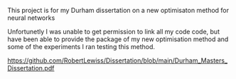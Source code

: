 This project is for my Durham dissertation on a new optimisaton method for neural networks

Unfortunetly I was unable to get permission to link all my code code, but have been able to provide the package of my new optimisation method and some of the experiments I ran testing this method.

https://github.com/RobertLewiss/Dissertation/blob/main/Durham_Masters_Dissertation.pdf
